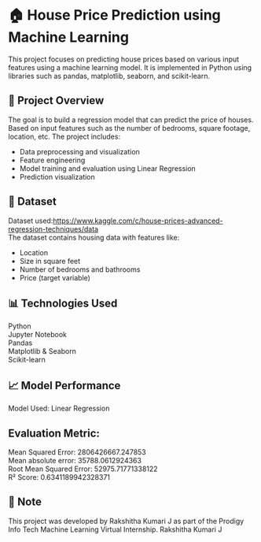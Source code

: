 # 🏠 House Price Prediction using Machine Learning  
This project focuses on predicting house prices based on various input features using a machine learning model. 
It is implemented in Python using libraries such as pandas, matplotlib, seaborn, and scikit-learn.

## 📌 Project Overview 
The goal is to build a regression model that can predict the price of houses.  
Based on input features such as the number of bedrooms, square footage, location, etc. The project includes:  
-  Data preprocessing and visualization  
- Feature engineering
- Model training and evaluation using Linear Regression
- Prediction visualization

## 📁 Dataset  
Dataset used:https://www.kaggle.com/c/house-prices-advanced-regression-techniques/data  
The dataset contains housing data with features like:  
- Location  
- Size in square feet  
- Number of bedrooms and bathrooms  
- Price (target variable)  

## 📊 Technologies Used  
Python  
Jupyter Notebook  
Pandas  
Matplotlib & Seaborn  
Scikit-learn  


## 📈 Model Performance  
Model Used: Linear Regression  

## Evaluation Metric:  
Mean Squared Error: 2806426667.247853  
Mean absolute error: 35788.0612924363  
Root Mean Squared Error: 52975.71771338122  
R² Score: 0.6341189942328371  

## 📌 Note
This project was developed by Rakshitha Kumari J as part of the Prodigy Info Tech Machine Learning Virtual Internship.
Rakshitha Kumari J








